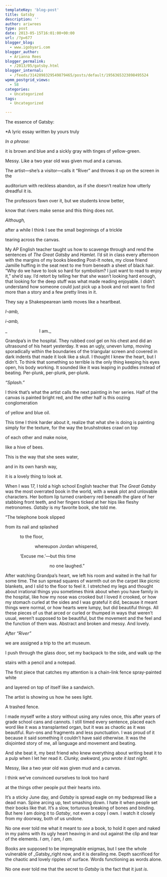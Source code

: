 ```yaml
---
templateKey: 'blog-post'
title: Gatsby
description: ''
author: ariwrees
type: post
date: 2013-05-15T16:01:00+00:00
url: /?p=677
blogger_blog:
  - www.igobyari.com
blogger_author:
  - Arianna Rees
blogger_permalink:
  - /2013/05/gatsby.html
blogger_internal:
  - /feeds/3142898329549879465/posts/default/1956365323898495524
wpmm_postgrid_views:
  - 58
categories:
  - Uncategorized
tags:
  - Uncategorized

---
```

The essence of Gatsby:

\*A lyric essay written by yours truly

_In a phrase:_

it is brown and blue and a sickly gray with tinges of yellow-green.

Messy. Like a two year old was given mud and a canvas.

The artist—she’s a visitor—calls it “River” and throws it up on the screen in the

auditorium with reckless abandon, as if she doesn’t realize how utterly dreadful it is.

The professors fawn over it, but we students know better,

know that rivers make sense and this thing does not.

_Although,_

after a while I think I see the small beginnings of a trickle

tearing across the canvas.

My AP English teacher taught us how to scavenge through and rend the sentences of _The Great Gatsby_ and _Hamlet._ I’d sit in class every afternoon with the margins of my books bleeding Post-It notes, my close friend Jamille huffing in the seat next to me from beneath a sheet of black hair. “Why do we have to look so hard for symbolism? I just want to read to enjoy it,” she’d say. I’d retort by telling her that she wasn’t looking hard enough, that looking for the deep stuff was what made reading enjoyable. I didn’t understand how someone could just pick up a book and not want to find more than a story and a few pretty lines in it. 

  

They say a Shakespearean iamb moves like a heartbeat.

_I-amb,_

_i-amb,_

_                          I am._

Grandpa’s in the hospital. They rubbed cool gel on his chest and did an ultrasound of his heart yesterday. It was an ugly, uneven lump, moving sporadically within the boundaries of the triangular screen and covered in dark indents that made it look like a skull. I thought I knew the heart, but I didn’t. To think that something so terrible is the only thing keeping his eyes open, his body working. It sounded like it was leaping in puddles instead of beating. Per-plunk, per-plunk, per-plunk.

_“Splash.”_

I think that’s what the artist calls the next painting in her series. Half of the canvas is painted bright red, and the other half is this oozing conglomeration

of yellow and blue oil.

This time I think harder about it, realize that what she is doing is painting simply for the texture, for the way the brushstrokes crawl on top

of each other and make noise,

like a hive of bees.

This is the way that she sees water,

and in its own harsh way,

it is a lovely thing to look at.

When I was 17, I told a high school English teacher that _The Great Gatsby_ was the most overrated book in the world, with a weak plot and unlovable characters. Her bottom lip turned cranberry red beneath the glare of her stabbing front teeth, and her fingers ticked at her hips like fleshy metronomes. _Gatsby_ is my favorite book, she told me.

“The telephone book slipped

from its nail and splashed

            to the floor,

                        whereupon Jordan whispered,

            ‘Excuse me.’—but this time

                                    no one laughed.”

  

After watching Grandpa’s heart, we left his room and waited in the hall for some time. The sun spread squares of warmth out on the carpet like picnic blankets, and I slid to the floor to feel it. I stretched my legs and thought about irrational things you sometimes think about when you have family in the hospital, like how my nose was crooked but I loved it crooked, or how my stomach curled at the sides and I was grateful it did, because it meant things were normal, or how hearts were lumpy, but did beautiful things. All these pieces of us that arced or curled or thumped in ways that weren’t usual, weren’t supposed to be beautiful, but the movement and the feel and the function of them was. Abstract and broken and messy. And lovely.

_After “River”_

we are assigned a trip to the art museum.

I push through the glass door, set my backpack to the side, and walk up the

stairs with a pencil and a notepad.

The first piece that catches my attention is a chain-link fence spray-painted white

and layered on top of itself like a sandwich.

The artist is showing us how he sees light.

A trashed fence.

  

I made myself write a story without using any rules once, this after years of grade school cans and cannots. I still timed every sentence, placed each word like it was a transplanted organ, but it was as chaotic as it was beautiful. Run-ons and fragments and less punctuation. I was proud of it because it said something it couldn’t have said otherwise. It was the disjointed story of me, all language and movement and beating.

And she beat it, my best friend who knew everything about writing beat it to a pulp when I let her read it. _Clunky, awkward, you wrote it last night._

Messy, like a two year old was given mud and a canvas.

I think we’ve convinced ourselves to look too hard

at the things other people put their hearts into.

It’s a sticky June day, and _Gatsby_ is spread eagle on my bedspread like a dead man. Spine arcing up, text smashing down. I hate it when people set their books like that. It’s a slow, torturous breaking of bones and binding. But here I am doing it to _Gatsby_, not even a copy I own. I watch it closely from my doorway, both of us undone.

No one ever told me what it meant to _see_ a book, to hold it open and naked in my palms with its ugly heart heaving in and out against the clip and tear of the elements. _I am, I am, I am._

Books are supposed to be impregnable enigmas, but I see the whole vulnerable of _Gatsby_right now, and it is derailing me. Depth sacrificed for the chaotic and lovely ripples of surface. Words functioning as words alone.

No one ever told me that the secret to _Gatsby_ is the fact that it just _is_.